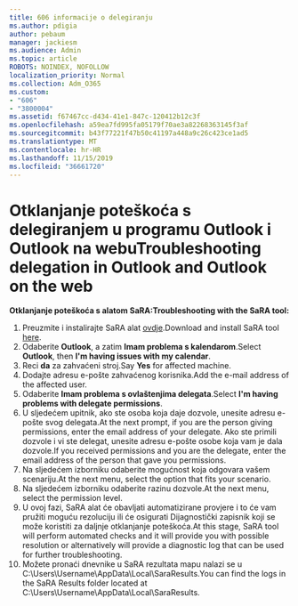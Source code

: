 ```yaml
---
title: 606 informacije o delegiranju
ms.author: pdigia
author: pebaum
manager: jackiesm
ms.audience: Admin
ms.topic: article
ROBOTS: NOINDEX, NOFOLLOW
localization_priority: Normal
ms.collection: Adm_O365
ms.custom:
- "606"
- "3800004"
ms.assetid: f67467cc-d434-41e1-847c-120412b12c3f
ms.openlocfilehash: a59ea7fd995fa05179f70ae3a82268363145f3af
ms.sourcegitcommit: b43f77221f47b50c41197a448a9c26c423ce1ad5
ms.translationtype: MT
ms.contentlocale: hr-HR
ms.lasthandoff: 11/15/2019
ms.locfileid: "36661720"
---
```

# <a name="troubleshooting-delegation-in-outlook-and-outlook-on-the-web"></a><span data-ttu-id="5f17d-102">Otklanjanje poteškoća s delegiranjem u programu Outlook i Outlook na webu</span><span class="sxs-lookup"><span data-stu-id="5f17d-102">Troubleshooting delegation in Outlook and Outlook on the web</span></span>

<span data-ttu-id="5f17d-103">**Otklanjanje poteškoća s alatom SaRA:**</span><span class="sxs-lookup"><span data-stu-id="5f17d-103">**Troubleshooting with the SaRA tool:**</span></span>

1. <span data-ttu-id="5f17d-104">Preuzmite i instalirajte SaRA alat [ovdje](https://aka.ms/SaRA-SkypeForBusinessSignIn).</span><span class="sxs-lookup"><span data-stu-id="5f17d-104">Download and install SaRA tool [here](https://aka.ms/SaRA-SkypeForBusinessSignIn).</span></span>
1. <span data-ttu-id="5f17d-105">Odaberite **Outlook**, a zatim **Imam problema s kalendarom**.</span><span class="sxs-lookup"><span data-stu-id="5f17d-105">Select **Outlook**, then **I'm having issues with my calendar**.</span></span>
1. <span data-ttu-id="5f17d-106">Reci **da** za zahvaćeni stroj.</span><span class="sxs-lookup"><span data-stu-id="5f17d-106">Say **Yes** for affected machine.</span></span>
1. <span data-ttu-id="5f17d-107">Dodajte adresu e-pošte zahvaćenog korisnika.</span><span class="sxs-lookup"><span data-stu-id="5f17d-107">Add the e-mail address of the affected user.</span></span>
1. <span data-ttu-id="5f17d-108">Odaberite **Imam problema s ovlaštenjima delegata**.</span><span class="sxs-lookup"><span data-stu-id="5f17d-108">Select **I'm having problems with delegate permissions**.</span></span>
1. <span data-ttu-id="5f17d-109">U sljedećem upitnik, ako ste osoba koja daje dozvole, unesite adresu e-pošte svog delegata.</span><span class="sxs-lookup"><span data-stu-id="5f17d-109">At the next prompt, if you are the person giving permissions, enter the email address of your delegate.</span></span> <span data-ttu-id="5f17d-110">Ako ste primili dozvole i vi ste delegat, unesite adresu e-pošte osobe koja vam je dala dozvole.</span><span class="sxs-lookup"><span data-stu-id="5f17d-110">If you received permissions and you are the delegate, enter the email address of the person that gave you permissions.</span></span>
1. <span data-ttu-id="5f17d-111">Na sljedećem izborniku odaberite mogućnost koja odgovara vašem scenariju.</span><span class="sxs-lookup"><span data-stu-id="5f17d-111">At the next menu, select the option that fits your scenario.</span></span>
1. <span data-ttu-id="5f17d-112">Na sljedećem izborniku odaberite razinu dozvole.</span><span class="sxs-lookup"><span data-stu-id="5f17d-112">At the next menu, select the permission level.</span></span>
1. <span data-ttu-id="5f17d-113">U ovoj fazi, SaRA alat će obavljati automatizirane provjere i to će vam pružiti moguću rezoluciju ili će osigurati Dijagnostički zapisnik koji se može koristiti za daljnje otklanjanje poteškoća.</span><span class="sxs-lookup"><span data-stu-id="5f17d-113">At this stage, SaRA tool will perform automated checks and it will provide you with possible resolution or alternatively will provide a diagnostic log that can be used for further troubleshooting.</span></span>
1. <span data-ttu-id="5f17d-114">Možete pronaći dnevnike u SaRA rezultata mapu nalazi se u C:\Users\Username\AppData\Local\SaraResults.</span><span class="sxs-lookup"><span data-stu-id="5f17d-114">You can find the logs in the SaRA Results folder located at C:\Users\Username\AppData\Local\SaraResults.</span></span>
